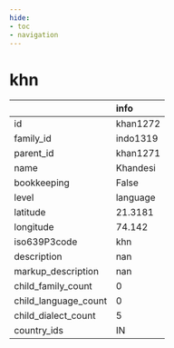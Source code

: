 ```yaml
---
hide:
- toc
- navigation
---
```

# khn
|                      | info     |
|:---------------------|:---------|
| id                   | khan1272 |
| family_id            | indo1319 |
| parent_id            | khan1271 |
| name                 | Khandesi |
| bookkeeping          | False    |
| level                | language |
| latitude             | 21.3181  |
| longitude            | 74.142   |
| iso639P3code         | khn      |
| description          | nan      |
| markup_description   | nan      |
| child_family_count   | 0        |
| child_language_count | 0        |
| child_dialect_count  | 5        |
| country_ids          | IN       |